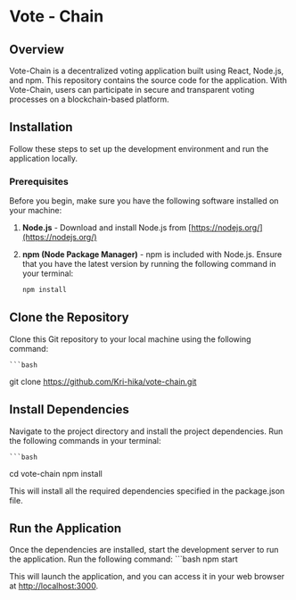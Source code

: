 
# Vote - Chain

## Overview

Vote-Chain is a decentralized voting application built using React, Node.js, and npm. This repository contains the source code for the application. With Vote-Chain, users can participate in secure and transparent voting processes on a blockchain-based platform.

## Installation

Follow these steps to set up the development environment and run the application locally.

### Prerequisites

Before you begin, make sure you have the following software installed on your machine:

1. **Node.js** - Download and install Node.js from [https://nodejs.org/](https://nodejs.org/)

2. **npm (Node Package Manager)** - npm is included with Node.js. Ensure that you have the latest version by running the following command in your terminal:

   ```bash
   npm install

## Clone the Repository
Clone this Git repository to your local machine using the following command:

    ```bash
   git clone https://github.com/Kri-hika/vote-chain.git
   

## Install Dependencies
Navigate to the project directory and install the project dependencies. Run the following commands in your terminal:

    ```bash
   cd vote-chain
   npm install
   
This will install all the required dependencies specified in the package.json file.

## Run the Application
Once the dependencies are installed, start the development server to run the application. Run the following command:
    ```bash
    npm start

This will launch the application, and you can access it in your web browser at [http://localhost:3000](http://localhost:3000).
